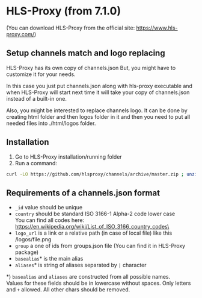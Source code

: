 # HLS-Proxy (from 7.1.0)

(You can download HLS-Proxy from the official site: https://www.hls-proxy.com/)

## Setup channels match and logo replacing

HLS-Proxy has its own copy of channels.json
But, you might have to customize it for your needs.

In this case you just put channels.json along with hls-proxy executable and when HLS-Proxy will start next time it will take your copy of channels.json instead of a built-in one.

Also, you might be interested to replace channels logo.
It can be done by creating html folder and then logos folder in it and then you need to put all needed files into ./html/logos folder.

## Installation

1. Go to HLS-Proxy installation/running folder
2. Run a command: 

```bash
curl -LO https://github.com/hlsproxy/channels/archive/master.zip ; unzip -o master.zip -d "./" ; rsync -arv ./channels-master/ ./; rm -r channels-master master.zip
```

## Requirements of a channels.json format
- `_id` value should be unique
- `country` should be standard ISO 3166-1 Alpha-2 code lower case  
You can find all codes here: https://en.wikipedia.org/wiki/List_of_ISO_3166_country_codes\
- `logo_url` is a link or a relative path (in case of local file) like this /logos/file.png
- `group` a one of ids from groups.json file (You can find it in HLS-Proxy package)
- `basealias`* is the main alias
- `aliases`* is string of aliases separated by `|` character

*) `basealias` and `aliases` are constructed from all possible names.  
Values for these fields should be in lowercase without spaces. Only letters and `+` allowed. All other chars should be removed.
 
